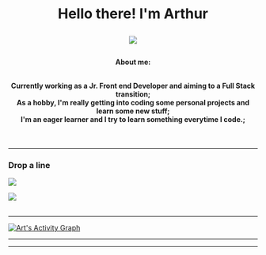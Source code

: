 <h1  align="center">Hello there! I'm Arthur

<p align="center">
  <a href="https://github.com/artprange/readme-typing-svg">
    <img src="https://readme-typing-svg.demolab.com/?lines=FrontEnd%20Developer%20;&font=Roboto%20Code&center=true&width=440&height=45&color=00b37e&vCenter=true&pause=1500&size=24" /></a>
</p>

<h4 align="center" >
  About me:
  <br>
  <br>

   Currently working as a Jr. Front end Developer and aiming to a Full Stack transition;
  <br>
   As a hobby, I'm really getting into coding some personal projects and learn some new stuff;
  <br>
   I'm an eager learner and I try to learn something everytime I code.;
  <br>
</h4>


</p>

  <br>


<hr style="color: #800080;">





<div> 
  <h3>Drop a line</h3>
  <a href="https://www.linkedin.com/in/artprange" target="_blank"><img src="https://img.shields.io/badge/-LinkedIn-%230077B5?style=for-the-badge&logo=linkedin&logoColor=white" target="_blank"></a> 
  
  
  <a href="mailto:art.p.prange@gmail.com"><img src="https://img.shields.io/badge/-Gmail-%23333?style=for-the-badge&logo=gmail&logoColor=white" target="_blank"></a> 
<br>
<br>






<hr style="color: #800080;">

<div>
  <a href="https://github.com/ashutosh00710/github-readme-activity-graph"><img alt="Art's Activity Graph" src="https://github-readme-activity-graph.vercel.app/graph/?username=artprange&bg_color=FFFFFF00&color=00b37e&line=#800080&point=fff&hide_border=true&style="max-width: 100%;margin-right: 5px;" /></a>

</div>
<hr style="color: #800080;">
 




















______________________________________________________________________________________________
